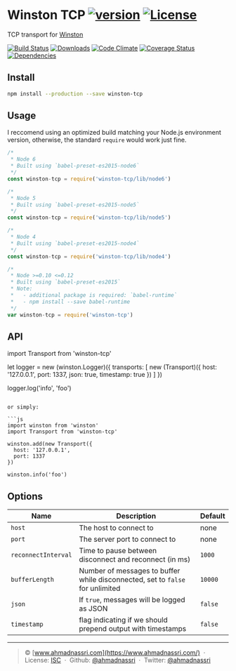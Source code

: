 # Winston TCP [![version][npm-version]][npm-url] [![License][npm-license]][license-url]

TCP transport for [Winston](https://github.com/winstonjs/winston)

[![Build Status][travis-image]][travis-url]
[![Downloads][npm-downloads]][npm-url]
[![Code Climate][codeclimate-quality]][codeclimate-url]
[![Coverage Status][codeclimate-coverage]][codeclimate-url]
[![Dependencies][david-image]][david-url]

## Install

```bash
npm install --production --save winston-tcp
```

## Usage

I reccomend using an optimized build matching your Node.js environment version, otherwise, the standard `require` would work just fine.

```js
/*
 * Node 6
 * Built using `babel-preset-es2015-node6`
 */
const winston-tcp = require('winston-tcp/lib/node6')

/*
 * Node 5
 * Built using `babel-preset-es2015-node5`
 */
const winston-tcp = require('winston-tcp/lib/node5')

/*
 * Node 4
 * Built using `babel-preset-es2015-node4`
 */
const winston-tcp = require('winston-tcp/lib/node4')

/*
 * Node >=0.10 <=0.12
 * Built using `babel-preset-es2015`
 * Note: 
 *   - additional package is required: `babel-runtime`
 *   - npm install --save babel-runtime
 */
var winston-tcp = require('winston-tcp')
```

## API

import Transport from 'winston-tcp'

let logger = new (winston.Logger)({
  transports: [
    new (Transport)({
      host: '127.0.0.1',
      port: 1337,
      json: true,
      timestamp: true
    })
  ]
})

logger.log('info', 'foo')
```

or simply:

```js
import winston from 'winston'
import Transport from 'winston-tcp'

winston.add(new Transport({
  host: '127.0.0.1',
  port: 1337
})

winston.info('foo')
```

## Options

| Name                | Description                                                                   | Default   |
| ------------------- | ----------------------------------------------------------------------------- | --------- |
| `host`              | The host to connect to                                                        | none      |
| `port`              | The server port to connect to                                                 | none      |
| `reconnectInterval` | Time to pause between disconnect and reconnect (in ms)                        | `1000`    |
| `bufferLength`      | Number of messages to buffer while disconnected, set to `false` for unlimited | `10000`   |
| `json`              | If `true`, messages will be logged as JSON                                    | `false`   |
| `timestamp`         | flag indicating if we should prepend output with timestamps                   | `false`   |

----
> :copyright: [www.ahmadnassri.com](https://www.ahmadnassri.com/) &nbsp;&middot;&nbsp;
> License: [ISC](LICENSE) &nbsp;&middot;&nbsp;
> Github: [@ahmadnassri](https://github.com/ahmadnassri) &nbsp;&middot;&nbsp;
> Twitter: [@ahmadnassri](https://twitter.com/ahmadnassri)

[license-url]: http://choosealicense.com/licenses/isc/

[travis-url]: https://travis-ci.org/ahmadnassri/winston-tcp
[travis-image]: https://img.shields.io/travis/ahmadnassri/winston-tcp.svg?style=flat-square

[npm-url]: https://www.npmjs.com/package/winston-tcp
[npm-license]: https://img.shields.io/npm/l/winston-tcp.svg?style=flat-square
[npm-version]: https://img.shields.io/npm/v/winston-tcp.svg?style=flat-square
[npm-downloads]: https://img.shields.io/npm/dm/winston-tcp.svg?style=flat-square

[codeclimate-url]: https://codeclimate.com/github/ahmadnassri/winston-tcp
[codeclimate-quality]: https://img.shields.io/codeclimate/github/ahmadnassri/winston-tcp.svg?style=flat-square
[codeclimate-coverage]: https://img.shields.io/codeclimate/coverage/github/ahmadnassri/winston-tcp.svg?style=flat-square

[david-url]: https://david-dm.org/ahmadnassri/winston-tcp
[david-image]: https://img.shields.io/david/ahmadnassri/winston-tcp.svg?style=flat-square
